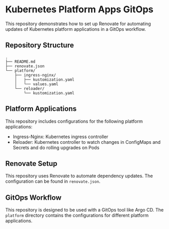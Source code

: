 # Kubernetes Platform Apps GitOps

This repository demonstrates how to set up Renovate for automating updates of Kubernetes platform applications in a GitOps workflow.

## Repository Structure

```
.
├── README.md
├── renovate.json
└── platform/
    ├── ingress-nginx/
    │   ├── kustomization.yaml
    │   └── values.yaml
    └── reloader/
        └── kustomization.yaml
```

## Platform Applications

This repository includes configurations for the following platform applications:

- Ingress-Nginx: Kubernetes ingress controller
- Reloader: Kubernetes controller to watch changes in ConfigMaps and Secrets and do rolling upgrades on Pods

## Renovate Setup

This repository uses Renovate to automate dependency updates. The configuration can be found in `renovate.json`.

## GitOps Workflow

This repository is designed to be used with a GitOps tool like Argo CD. The `platform` directory contains the configurations for different platform applications.
